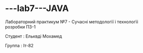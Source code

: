 # ---lab7---JAVA
Лабораторний практикум №7 - Сучасні методології і технологїі розробки ПЗ-1 


Студент : Ельквді Мохамед 


Группа : Іт-82
